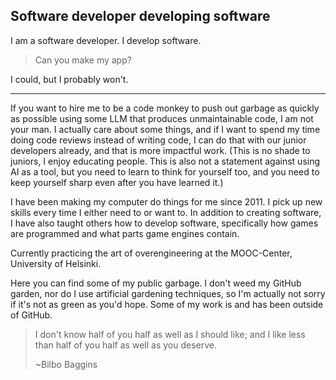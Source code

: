 ## Software developer developing software
I am a software developer. I develop software.

> Can you make my app?

I could, but I probably won't.

---

If you want to hire me to be a code monkey to push out garbage as quickly as possible using some LLM that produces unmaintainable code, I am not your man. I actually care about some things, and if I want to spend my time doing code reviews instead of writing code, I can do that with our junior developers already, and that is more impactful work.
(This is no shade to juniors, I enjoy educating people. This is also not a statement against using AI as a tool, but you need to learn to think for yourself too, and you need to keep yourself sharp even after you have learned it.)

I have been making my computer do things for me since 2011. I pick up new skills every time I either need to or want to.
In addition to creating software, I have also taught others how to develop software, specifically how games are programmed and what parts game engines contain.

Currently practicing the art of overengineering at the MOOC-Center, University of Helsinki.

Here you can find some of my public garbage. I don't weed my GitHub garden, nor do I use artificial gardening techniques, so I'm actually not sorry if it's not as green as you'd hope.
Some of my work is and has been outside of GitHub.

> I don't know half of you half as well as I should like; and I like less than half of you half as well as you deserve.
> 
> ~Bilbo Baggins


